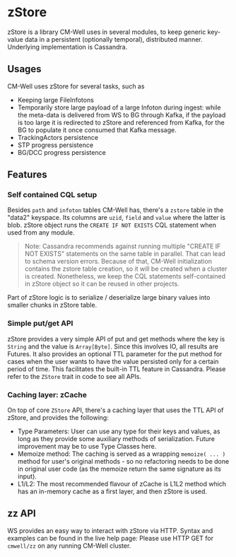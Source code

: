 # zStore

zStore is a library CM-Well uses in several modules, to keep generic key-value data in a persistent (optionally temporal), distributed manner. Underlying implementation is Cassandra.

## Usages
CM-Well uses zStore for several tasks, such as
- Keeping large FileInfotons
- Temporarily store large payload of a large Infoton during ingest: while the meta-data is delivered from WS to BG through Kafka, if the payload is too large it is redirected to zStore and referenced from Kafka, for the BG to populate it once consumed that Kafka message.
- TrackingActors persistence
- STP progress persistence
- BG/DCC progress persistence 

## Features

### Self contained CQL setup
Besides `path` and `infoton` tables CM-Well has, there's a `zstore` table in the "data2" keyspace. Its columns are `uzid`, `field` and `value` where the latter is blob. zStore object runs the `CREATE IF NOT EXISTS` CQL statement when used from any module. 

> Note: Cassandra recommends against running multiple "CREATE IF NOT EXISTS" statements on the same table in parallel. That can lead to schema version errors. Because of that, CM-Well initialization contains the zstore table creation, so it will be created when a cluster is created. Nonetheless, we keep the CQL statements self-contained in zStore object so it can be reused in other projects.   

Part of zStore logic is to serialize / deserialize large binary values into smaller chunks in zStore table. 

### Simple put/get API
zStore provides a very simple API of put and get methods where the key is `String` and the value is `Array[Byte]`. Since this involves IO, all results are Futures. It also provides an optional TTL parameter for the put method for cases when the user wants to have the value persisted only for a certain period of time. This facilitates the built-in TTL feature in Cassandra. Please refer to the `ZStore` trait in code to see all APIs. 


### Caching layer: zCache
On top of core `ZStore` API, there's a caching layer that uses the TTL API of zStore, and provides the following:
- Type Parameters: User can use any type for their keys and values, as long as they provide some auxiliary methods of serialization. Future improvement may be to use Type Classes here.
- Memoize method: The caching is served as a wrapping `memoize( ... )` method for user's original methods - so no refactoring needs to be done in original user code (as the memoize return the same signature as its input).
- L1/L2: The most recommended flavour of zCache is L1L2 method which has an in-memory cache as a first layer, and then zStore is used.    

## zz API
WS provides an easy way to interact with zStore via HTTP. Syntax and examples can be found in the live help page: Please use HTTP GET for `cmwell/zz` on any running CM-Well cluster.